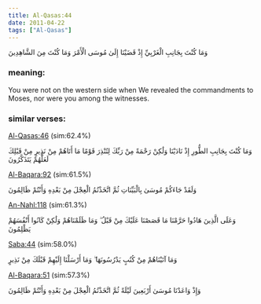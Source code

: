 ```yaml
---
title: Al-Qasas:44
date: 2011-04-22
tags: ["Al-Qasas"]
---
```

وَمَا كُنْتَ بِجَانِبِ الْغَرْبِيِّ إِذْ قَضَيْنَا إِلَىٰ مُوسَى الْأَمْرَ وَمَا كُنْتَ مِنَ الشَّاهِدِينَ
### meaning: 
You were not on the western side when We revealed the commandments to Moses, nor were you among the witnesses.
### similar verses: 

[Al-Qasas:46](/28/46) (sim:62.4%)

وَمَا كُنْتَ بِجَانِبِ الطُّورِ إِذْ نَادَيْنَا وَلَٰكِنْ رَحْمَةً مِنْ رَبِّكَ لِتُنْذِرَ قَوْمًا مَا أَتَاهُمْ مِنْ نَذِيرٍ مِنْ قَبْلِكَ لَعَلَّهُمْ يَتَذَكَّرُونَ

[Al-Baqara:92](/2/92) (sim:61.5%)

وَلَقَدْ جَاءَكُمْ مُوسَىٰ بِالْبَيِّنَاتِ ثُمَّ اتَّخَذْتُمُ الْعِجْلَ مِنْ بَعْدِهِ وَأَنْتُمْ ظَالِمُونَ

[An-Nahl:118](/16/118) (sim:61.3%)

وَعَلَى الَّذِينَ هَادُوا حَرَّمْنَا مَا قَصَصْنَا عَلَيْكَ مِنْ قَبْلُ ۖ وَمَا ظَلَمْنَاهُمْ وَلَٰكِنْ كَانُوا أَنْفُسَهُمْ يَظْلِمُونَ

[Saba:44](/34/44) (sim:58.0%)

وَمَا آتَيْنَاهُمْ مِنْ كُتُبٍ يَدْرُسُونَهَا ۖ وَمَا أَرْسَلْنَا إِلَيْهِمْ قَبْلَكَ مِنْ نَذِيرٍ

[Al-Baqara:51](/2/51) (sim:57.3%)

وَإِذْ وَاعَدْنَا مُوسَىٰ أَرْبَعِينَ لَيْلَةً ثُمَّ اتَّخَذْتُمُ الْعِجْلَ مِنْ بَعْدِهِ وَأَنْتُمْ ظَالِمُونَ
